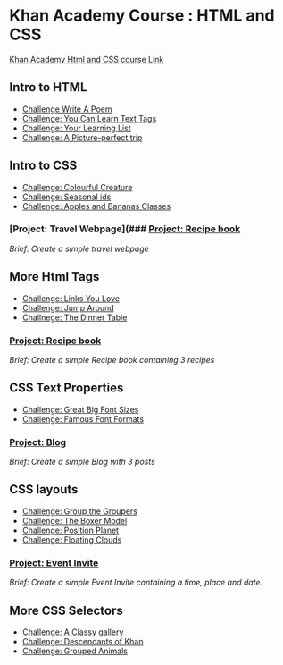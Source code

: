 # Khan Academy Course : HTML and CSS
[Khan Academy Html and CSS course Link](https://www.khanacademy.org/computing/computer-programming/html-css#concept-intro "Khan Acacdemy Introduction to Html and CSS Course Link")

## Intro to HTML

* [Challenge Write A Poem](https://github.com/malevolentninja/khanAcademy/blob/master/HTML-CSS/Challenge_WriteAPoem.html)
* [Challenge: You Can Learn Text Tags](https://github.com/malevolentninja/khanAcademy/blob/master/HTML-CSS/Challenge_YouCanLearnTextTags.html)
* [Challenge: Your Learning List](https://github.com/malevolentninja/khanAcademy/blob/master/HTML-CSS/Challenge_LearningList.html)
* [Challenge: A Picture-perfect trip](https://github.com/malevolentninja/khanAcademy/blob/master/HTML-CSS/Challenge_APicturePerfectTrip.html)

## Intro to CSS 

*  [Challenge: Colourful Creature](https://github.com/malevolentninja/khanAcademy/blob/master/HTML-CSS/Challenge_ColourfulCreature.html) 
*  [Challenge: Seasonal ids](https://github.com/malevolentninja/khanAcademy/blob/master/HTML-CSS/Challenge_Seasonalids.html)
*  [Challenge: Apples and Bananas Classes](https://github.com/malevolentninja/khanAcademy/blob/master/HTML-CSS/Challenge_ApplesAndBananas.html)

### [Project: Travel Webpage](### [Project: Recipe book](https://github.com/malevolentninja/khanAcademy/tree/master/HTML-CSS/Projects/Travel_Webpage)
*Brief: Create a simple travel webpage*

## More Html Tags

* [Challenge: Links You Love](https://github.com/malevolentninja/khanAcademy/blob/master/HTML-CSS/Challenge_LinksYouLove.html)
* [Challenge: Jump Around](https://github.com/malevolentninja/khanAcademy/blob/master/HTML-CSS/Challenge_JumpAround.html) 
* [Challnege: The Dinner Table](https://github.com/malevolentninja/khanAcademy/blob/master/HTML-CSS/Challenge_TheDinnerTable.html) 

### [Project: Recipe book](https://github.com/malevolentninja/khanAcademy/tree/master/HTML-CSS/Projects/Recipe_Book)
*Brief: Create a simple Recipe book containing 3 recipes*

## CSS Text Properties

* [Challenge: Great Big Font Sizes](https://github.com/malevolentninja/khanAcademy/blob/master/HTML-CSS/Challenge_GreatBigFontSizes.html)
* [Challenge: Famous Font Formats](https://github.com/malevolentninja/khanAcademy/blob/master/HTML-CSS/Challenge_FamousFontFormats.html)

### [Project: Blog](https://github.com/malevolentninja/khanAcademy/tree/master/HTML-CSS/Projects/Blog)
*Brief: Create a simple Blog with 3 posts*

## CSS layouts

* [Challenge: Group the Groupers](https://github.com/malevolentninja/khanAcademy/blob/master/HTML-CSS/Challenge_GroupTheGroupers)
* [Challenge: The Boxer Model](https://github.com/malevolentninja/khanAcademy/blob/master/HTML-CSS/Challenge_TheBoxerModel.html)
* [Challenge: Position Planet](https://github.com/malevolentninja/khanAcademy/blob/master/HTML-CSS/Challenge_position_planet.html)
* [Challenge: Floating Clouds](https://github.com/malevolentninja/khanAcademy/blob/master/HTML-CSS/Challenges_FloatingClouds)

### [Project: Event Invite](https://github.com/malevolentninja/khanAcademy/tree/master/HTML-CSS/Projects/Event_Invite)
*Brief: Create a simple Event Invite containing a time, place and date.*

## More CSS Selectors 

* [Challenge: A Classy gallery](https://github.com/malevolentninja/khanAcademy/blob/master/HTML-CSS/Challenge_AClassyGallery.html)  
* [Challenge: Descendants of Khan](https://github.com/malevolentninja/khanAcademy/blob/master/HTML-CSS/Challenge_DescendantsOfKhan.html)
* [Challenge: Grouped Animals](https://github.com/malevolentninja/khanAcademy/blob/master/HTML-CSS/Challenge_GroupedAnimals.html)
